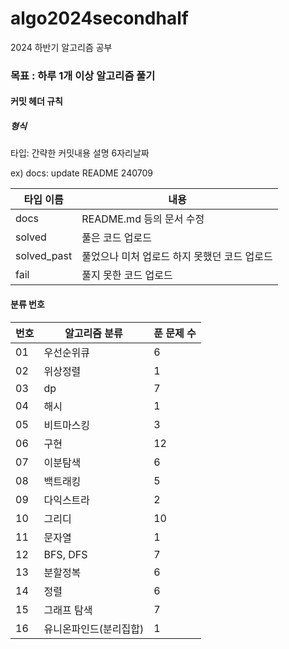 # algo2024secondhalf

2024 하반기 알고리즘 공부

### 목표 : 하루 1개 이상 알고리즘 풀기

[문제풀이 상황 노션]:https://potent-light-313.notion.site/2024-8ef158496c324f85921834d1b9517fb5?pvs=4



#### 커밋 헤더 규칙

##### 형식

타입: 간략한 커밋내용 설명 6자리날짜

ex) docs: update README 240709



| 타입 이름  | 내용 |
|----|----|
| docs | README.md 등의 문서 수정 |
| solved | 풀은 코드 업로드 |
| solved_past | 풀었으나 미처 업로드 하지 못했던 코드 업로드 |
| fail | 풀지 못한 코드 업로드 |



#### 분류 번호

| 번호 |알고리즘 분류|푼 문제 수|
|----|----|----|
|01|우선순위큐|6|
|02|위상정렬|1|
|03|dp|7|
|04|해시|1|
|05|비트마스킹|3|
|06|구현|12|
|07|이분탐색|6|
|08|백트래킹|5|
|09|다익스트라|2|
|10|그리디|10|
|11|문자열|1|
|12|BFS, DFS|7|
|13|분할정복|6|
|14|정렬| 6          |
|15|그래프 탐색|7|
|16|유니온파인드(분리집합)|1|